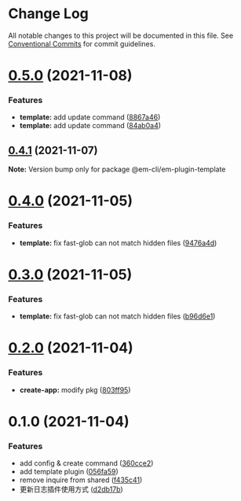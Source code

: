 # Change Log

All notable changes to this project will be documented in this file.
See [Conventional Commits](https://conventionalcommits.org) for commit guidelines.

# [0.5.0](https://github.com/edisonLzy/mono-cli/compare/@em-cli/em-plugin-template@0.4.1...@em-cli/em-plugin-template@0.5.0) (2021-11-08)

### Features

- **template:** add update command ([8867a46](https://github.com/edisonLzy/mono-cli/commit/8867a4612f7cccbcd8e4c38a858a96f56b28e4b7))
- **template:** add update command ([84ab0a4](https://github.com/edisonLzy/mono-cli/commit/84ab0a4c9671faf6d327398086e027589af8d1ad))

## [0.4.1](https://github.com/edisonLzy/mono-cli/compare/@em-cli/em-plugin-template@0.4.0...@em-cli/em-plugin-template@0.4.1) (2021-11-07)

**Note:** Version bump only for package @em-cli/em-plugin-template

# [0.4.0](https://github.com/edisonLzy/mono-cli/compare/@em-cli/em-plugin-template@0.3.0...@em-cli/em-plugin-template@0.4.0) (2021-11-05)

### Features

- **template:** fix fast-glob can not match hidden files ([9476a4d](https://github.com/edisonLzy/mono-cli/commit/9476a4dd4c86092a948de5afeebe0b2655b94e37))

# [0.3.0](https://github.com/edisonLzy/mono-cli/compare/@em-cli/em-plugin-template@0.2.0...@em-cli/em-plugin-template@0.3.0) (2021-11-05)

### Features

- **template:** fix fast-glob can not match hidden files ([b96d6e1](https://github.com/edisonLzy/mono-cli/commit/b96d6e180fda91e7b8fec5e444ec4313646d790d))

# [0.2.0](https://github.com/edisonLzy/mono-cli/compare/@em-cli/em-plugin-template@0.1.0...@em-cli/em-plugin-template@0.2.0) (2021-11-04)

### Features

- **create-app:** modify pkg ([803ff95](https://github.com/edisonLzy/mono-cli/commit/803ff95fcba3816e49a99ea037b69b0ba7ca1f32))

# 0.1.0 (2021-11-04)

### Features

- add config & create command ([360cce2](https://github.com/edisonLzy/mono-cli/commit/360cce2055824602ea705a7de6a57e3d39249718))
- add template plugin ([056fa59](https://github.com/edisonLzy/mono-cli/commit/056fa591344847f7ba799827360a0ce9d189753f))
- remove inquire from shared ([f435c41](https://github.com/edisonLzy/mono-cli/commit/f435c416f6bd1c331b59843b24b753dd7aaca4db))
- 更新日志插件使用方式 ([d2db17b](https://github.com/edisonLzy/mono-cli/commit/d2db17bb5a4c4a5f48681ce57932936794110cb5))
